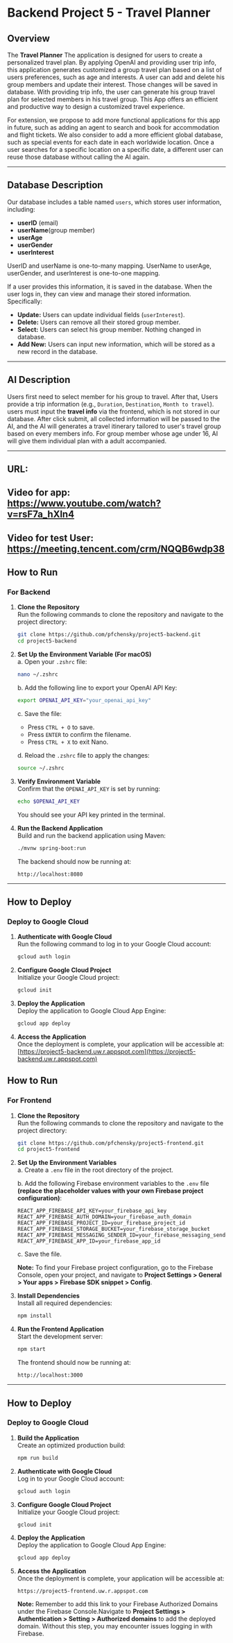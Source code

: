 # Backend Project 5 - Travel Planner

## Overview
The **Travel Planner** The application is designed for users to create a personalized travel plan. By applying OpenAI and providing user trip info, this application generates customized a group travel plan based on a list of users preferences, such as age and interests. A user can add and delete his group members and update their interest. Those changes will be saved in database. With providing trip info, the user can generate his group travel plan for selected members in his travel group. This App offers an efficient and productive way to design a customized travel experience.

For extension, we propose to add more functional applications for this app in future, such as adding an agent to search and book for accommodation and flight tickets. We also consider to add a more efficient global database, such as special events for each date in each worldwide location. Once a user searches for a specific location on a specific date, a different user can reuse those database without calling the AI again.

---

## Database Description
Our database includes a table named `users`, which stores user information, including:
- **userID** (email)
- **userName**(group member)
- **userAge**
- **userGender**
- **userInterest**

UserID and userName is one-to-many mapping. UserName to userAge, userGender, and userInterest is one-to-one mapping.

If a user provides this information, it is saved in the database. When the user logs in, they can view and manage their stored information. Specifically:
- **Update:** Users can update individual fields (`userInterest`).
- **Delete:** Users can remove all their stored group member.
- **Select:** Users can select his group member. Nothing changed in database.
- **Add New:** Users can input new information, which will be stored as a new record in the database.


---

## AI Description
Users first need to select member for his group to travel. After that, Users provide a trip information (e.g., `Duration`, `Destination`, `Month to travel`). users must input the **travel info** via the frontend, which is not stored in our database. After click submit, all collected information will be passed to the AI, and the AI will generates a travel itinerary tailored to user's travel group based on every members info. For group member whose age under 16, AI will give them individual plan with a adult accompanied.

---

## URL:
## Video for app: https://www.youtube.com/watch?v=rsF7a_hXln4
## Video for test User: https://meeting.tencent.com/crm/NQQB6wdp38

## How to Run

### **For Backend**

1. **Clone the Repository**  
   Run the following commands to clone the repository and navigate to the project directory:
   ```bash
   git clone https://github.com/pfchensky/project5-backend.git
   cd project5-backend
   ```

2. **Set Up the Environment Variable (For macOS)**  
   a. Open your `.zshrc` file:
   ```bash
   nano ~/.zshrc
   ```

   b. Add the following line to export your OpenAI API Key:
   ```bash
   export OPENAI_API_KEY="your_openai_api_key"
   ```

   c. Save the file:
   - Press `CTRL + O` to save.
   - Press `ENTER` to confirm the filename.
   - Press `CTRL + X` to exit Nano.

   d. Reload the `.zshrc` file to apply the changes:
   ```bash
   source ~/.zshrc
   ```

3. **Verify Environment Variable**  
   Confirm that the `OPENAI_API_KEY` is set by running:
   ```bash
   echo $OPENAI_API_KEY
   ```
   You should see your API key printed in the terminal.

4. **Run the Backend Application**  
   Build and run the backend application using Maven:
   ```bash
   ./mvnw spring-boot:run
   ```
   The backend should now be running at:
   ```
   http://localhost:8080
   ```

---

## How to Deploy

### **Deploy to Google Cloud**

1. **Authenticate with Google Cloud**  
   Run the following command to log in to your Google Cloud account:
   ```bash
   gcloud auth login
   ```

2. **Configure Google Cloud Project**  
   Initialize your Google Cloud project:
   ```bash
   gcloud init
   ```

3. **Deploy the Application**  
   Deploy the application to Google Cloud App Engine:
   ```bash
   gcloud app deploy
   ```

4. **Access the Application**  
   Once the deployment is complete, your application will be accessible at:  
   [https://project5-backend.uw.r.appspot.com](https://project5-backend.uw.r.appspot.com)

   

## How to Run

### **For Frontend**

1. **Clone the Repository**  
   Run the following commands to clone the repository and navigate to the project directory:
   ```bash
   git clone https://github.com/pfchensky/project5-frontend.git
   cd project5-frontend
   ```

2. **Set Up the Environment Variables**  
   a. Create a `.env` file in the root directory of the project.

   b. Add the following Firebase environment variables to the `.env` file **(replace the placeholder values with your own Firebase project configuration)**:
   ```env
   REACT_APP_FIREBASE_API_KEY=your_firebase_api_key
   REACT_APP_FIREBASE_AUTH_DOMAIN=your_firebase_auth_domain
   REACT_APP_FIREBASE_PROJECT_ID=your_firebase_project_id
   REACT_APP_FIREBASE_STORAGE_BUCKET=your_firebase_storage_bucket
   REACT_APP_FIREBASE_MESSAGING_SENDER_ID=your_firebase_messaging_sender_id
   REACT_APP_FIREBASE_APP_ID=your_firebase_app_id
   ```

   c. Save the file.

   **Note:** To find your Firebase project configuration, go to the Firebase Console, open your project, and navigate to **Project Settings > General > Your apps > Firebase SDK snippet > Config**.

3. **Install Dependencies**  
   Install all required dependencies:
   ```bash
   npm install
   ```

4. **Run the Frontend Application**  
   Start the development server:
   ```bash
   npm start
   ```
   The frontend should now be running at:
   ```
   http://localhost:3000
   ```

---

## How to Deploy

### **Deploy to Google Cloud**

1. **Build the Application**  
   Create an optimized production build:
   ```bash
   npm run build
   ```

2. **Authenticate with Google Cloud**  
   Log in to your Google Cloud account:
   ```bash
   gcloud auth login
   ```

3. **Configure Google Cloud Project**  
   Initialize your Google Cloud project:
   ```bash
   gcloud init
   ```

4. **Deploy the Application**  
   Deploy the application to Google Cloud App Engine:
   ```bash
   gcloud app deploy
   ```

5. **Access the Application**  
   Once the deployment is complete, your application will be accessible at:
   ```
   https://project5-frontend.uw.r.appspot.com
   ```
   **Note:** Remember to add this link to your Firebase Authorized Domains under the Firebase Console.Navigate to **Project Settings > Authentication > Setting > Authorized domains** to add the deployed domain. Without this step, you may encounter issues logging in with Firebase.

